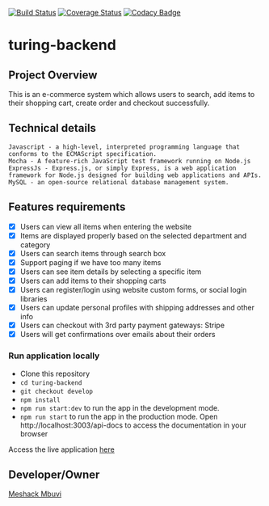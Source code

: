 [![Build Status](https://travis-ci.org/meshack-mbuvi/turing-backend.svg?branch=develop)](https://travis-ci.org/meshack-mbuvi/turing-backend)
[![Coverage Status](https://coveralls.io/repos/github/meshack-mbuvi/turing-backend/badge.svg?branch=develop)](https://coveralls.io/github/meshack-mbuvi/turing-backend?branch=develop)
[![Codacy Badge](https://api.codacy.com/project/badge/Grade/a4714885a106475f9c195455786cb0dc)](https://www.codacy.com/app/meshack-mbuvi/turing-backend?utm_source=github.com&amp;utm_medium=referral&amp;utm_content=meshack-mbuvi/turing-backend&amp;utm_campaign=Badge_Grade)

# turing-backend
## Project Overview
This is an e-commerce system which allows users to search, add items to their shopping cart, create order and checkout successfully.

## Technical details
```
Javascript - a high-level, interpreted programming language that conforms to the ECMAScript specification.
Mocha - A feature-rich JavaScript test framework running on Node.js
ExpressJs - Express.js, or simply Express, is a web application framework for Node.js designed for building web applications and APIs.
MySQL - an open-source relational database management system.
```

## Features requirements
- [x] Users can view all items when entering the website
- [x] Items are displayed properly based on the selected department and category
- [x] Users can search items through search box
- [x] Support paging if we have too many items
- [x] Users can see item details by selecting a specific item
- [x] Users can add items to their shopping carts
- [x] Users can register/login using website custom forms, or social login libraries
- [x] Users can update personal profiles with shipping addresses and other info
- [x] Users can checkout with 3rd party payment gateways: Stripe
- [x] Users will get confirmations over emails about their orders

### Run application locally

- Clone this repository
- `cd turing-backend`
- `git checkout develop`
- `npm install`
- `npm run start:dev` to run the app in the development mode.
- `npm run start` to run the app in the production mode.
  Open http://localhost:3003/api-docs to access the documentation in your browser

Access the live application [here](https://turing-api-endpoints.herokuapp.com/)
## Developer/Owner
[Meshack Mbuvi](https://github.com/meshack-mbuvi)
